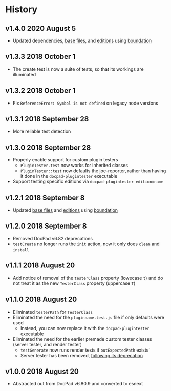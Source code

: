 # History

## v1.4.0 2020 August 5

-   Updated dependencies, [base files](https://github.com/bevry/base), and [editions](https://editions.bevry.me) using [boundation](https://github.com/bevry/boundation)

## v1.3.3 2018 October 1

-   The create test is now a suite of tests, so that its workings are illuminated

## v1.3.2 2018 October 1

-   Fix `ReferenceError: Symbol is not defined` on legacy node versions

## v1.3.1 2018 September 28

-   More reliable test detection

## v1.3.0 2018 September 28

-   Properly enable support for custom plugin testers
    -   `PluginTester.test` now works for inherited classes
    -   `PluginTester::test` now defaults the joe-reporter, rather than having it done in the `docpad-plugintester` executable
-   Support testing specific editions via `docpad-plugintester edition=name`

## v1.2.1 2018 September 8

-   Updated [base files](https://github.com/bevry/base) and [editions](https://github.com/bevry/editions) using [boundation](https://github.com/bevry/boundation)

## v1.2.0 2018 September 8

-   Removed DocPad v6.82 deprecations
-   `testCreate` no longer runs the `init` action, now it only does `clean` and `install`

## v1.1.1 2018 August 20

-   Add notice of removal of the `testerClass` property (lowecase `t`) and do not treat it as the new `TesterClass` property (uppercase `T`)

## v1.1.0 2018 August 20

-   Eliminated `testerPath` for `TesterClass`
-   Eliminated the need for the `pluginname.test.js` file if only defaults were used
    -   Instead, you can now replace it with the `docpad-plugintester` executable
-   Eliminated the need for the earlier premade custom tester classes (server tester, and render tester)
    -   `testGenerate` now runs render tests if `outExpectedPath` exists`
    -   Server tester has been removed, [following its deprecation](https://github.com/docpad/docpad/issues/1081)

## v1.0.0 2018 August 20

-   Abstracted out from DocPad v6.80.9 and converted to esnext
